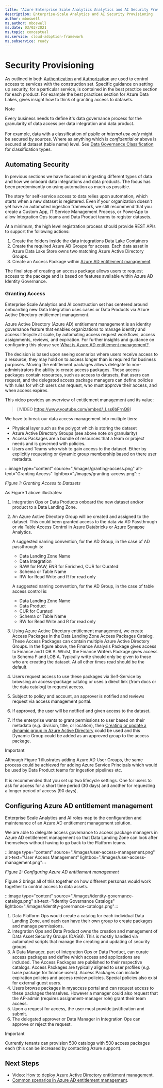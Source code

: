 ```yaml
---
title: "Azure Enterprise Scale Analytics Analytics and AI Security Provisioning"
description: Enterprise-Scale Analytics and AI Security Provisioning
author: mboswell
ms.author: mboswell
ms.date: 03/03/2021
ms.topic: conceptual
ms.service: cloud-adoption-framework
ms.subservice: ready
---
```



# Security Provisioning

As outlined in both [Authentication](secure-authentication.md) and [Authorization](secure-analytics-role-based-access-control.md) are used to control access to services with the construction set. Specific guidance on setting up security, for a particular service, is contained in the best practice section for each product. For example the best practices section for Azure Data Lakes, gives insight how to think of granting access to datasets.

>[!Note]
>Every business needs to define it's data governance process for the granularity of data access per data integration and data product.\
>\
>For example, data with a classification of *public* or *internal use only* might be secured by sources. Where as anything which is *confidential* or above is secured at dataset (table name) level. See [Data Governance Classification](govern-requirements.md#data-governance-classification) for classification types.

## Automating Security

In previous sections we have focused on ingesting different types of data and how we onboard data integrations and data products. The focus has been predominantly on using automation as much as possible.

The story for self-service access to data relies upon automation, which starts when a new dataset is registered. Even if your organization doesn't yet have an automated ingestion framework, we still recommend that you create a Custom App, IT Service Management Process, or PowerApp to allow Integration Ops teams and Data Product teams to register datasets.

At a minimum, the high level registration process should provide REST APIs to support the following actions:

1. Create the folders inside the data integrations Data Lake Containers
2. Create the required Azure AD Groups for access. Each data asset in Azure Data Lake Store owns two matching Azure Active Directory Groups.
3. Create an Access Package within [Azure AD entitlement management](/azure/active-directory/governance/entitlement-management-overview)

The final step of creating an access package allows users to request access to the package and is based on features available within Azure AD Identity Governance.

### Granting Access

Enterprise Scale Analytics and AI construction set has centered around onboarding new Data Integration uses cases or Data Products via Azure Active Directory entitlement management.

Azure Active Directory (Azure AD) entitlement management is an identity governance feature that enables organizations to manage identity and access lifecycle at scale, by automating access request workflows, access assignments, reviews, and expiration. For further insights and guidance on configuring this please see [What is Azure AD entitlement management?](/azure/active-directory/governance/entitlement-management-overview).

The decision is based upon seeing scenarios where users receive access to a resource, they may hold on to access longer than is required for business purposes. Moving the entitlement packages allows delegate to non-administrators the ability to create access packages. These access packages contain resources, such as access to datasets, that users can request, and the delegated access package managers can define policies with rules for which users can request, who must approve their access, and when access expires.

This video provides an overview of entitlement management and its value:

>[!VIDEO <https://www.youtube.com/embed/_Lss6bFrnQ8>]

We have to break our data access management into multiple tiers:

- Physical layer such as the polygot which is storing the dataset
- Azure Active Directory Groups (see above note on granularity)
- Access Packages are a bundle of resources that a team or project needs and is governed with policies.
- Users and Teams who wish to gain access to the dataset. Either by explicitly requesting or dynamic group membership based on there user metadata.

:::image type="content" source="./images/granting-access.png" alt-text="Granting Access" lightbox="./images/granting-access.png":::

*Figure 1: Granting Access to Datasets*

As Figure 1 above illustrates:

1. Integration Ops or Data Products onboard the new dataset and/or product to a Data Landing Zone.
2. An Azure Active Directory Group will be created and assigned to the dataset. This could been granted access to the data via AD Passthrough or via Table Access Control in Azure Databricks or Azure Synapse Analytics.

    A suggested naming convention, for the AD Group, in the case of AD passthrough is:

   - Data Landing Zone Name
   - Data Integration
   - RAW for RAW, ENR for Enriched, CUR for Curated
   - Schema or Table Name
   - RW for Read Write and R for read only
  
    A suggested naming convention, for the AD Group, in the case of table access control is:

   - Data Landing Zone Name
   - Data Product
   - CUR for Curated
   - Schema or Table Name
   - RW for Read Write and R for read only

3. Using Azure Active Directory entitlement management, we create Access Packages in the Data Landing Zone Access Packages Catalog. These Access Packages can contain multiple Azure Active Directory Groups. In the figure above, the Finance Analysis Package gives access to Finance and LOB A. Whilst, the Finance Writers Package gives access to Schema F and LOB A. Typically write should only be given to those who are creating the dataset. At all  other times read should be the default.
4. Users request access to use these packages via Self-Service by browsing an access-package catalog or uses a direct link (from docs or the data catalog) to request access.
5. Subject to policy and account, an approver is notified and reviews request via access management portal.
6. If approved, the user will be notified and given access to the dataset.
7. If the enterprise wants to grant permissions to user based on their metadata (*e.g.* division, title, or location), then [Creating or update a dynamic group in Azure Active Directory](/azure/active-directory/enterprise-users/groups-create-rule) could be used and this Dynamic Group could be added as an approved group to the access package.

> [!IMPORTANT]
> Although Figure 1 illustrates adding Azure AD User Groups, the same process could be achieved for adding Azure Service Principals which would be used by Data Product teams for ingestion pipelines etc.\
>\
>It is recommended that you set up two lifecycle settings. One for users to ask for access for a short time period (30 days) and another for requesting a longer period of access (90 days).

## Configuring Azure AD entitlement management

Enterprise Scale Analytics and AI roles map to the configuration and maintenance of an Azure AD entitlement management solution.

We are able to delegate access governance to access package managers in Azure AD entitlement management so that Data Landing Zone can look after themselves without having to go back to the Platform teams.

:::image type="content" source="./images/user-access-management.png" alt-text="User Access Management" lightbox="./images/user-access-management.png":::

*Figure 2: Configuring Azure AD entitlement management*

Figure 2 brings all of this together on how different personas would work together to control access to data assets.

:::image type="content" source="./images/identity-governance-catalogs.png" alt-text="Identity Governance Catalogs" lightbox="./images/identity-governance-catalogs.png":::

1. Data Platform Ops would create a catalog for each individual Data Landing Zone, and each can have their own group to create packages and manage permissions.
1. Integration Ops and Data Product owns the creation and management of Data Asset Security Groups (DASG). This is mostly handled via automated scripts that manage the creating and updating of security groups.
1. A Data Manager, part of Integration Ops or Data Product, can curate access packages and define which access and applications are included. The Access Packages are published to their respective catalogs. Access Packages are typically aligned to user profiles (*e.g.* base package for finance users). Access Packages can include expiration policies and access review policies. Special policies also exist for external guest users.
1. Users browse packages in myaccess portal and can request access to these packages themselves. However a manager could also request that the AP-admin (requires assignment-manager role) grant their team access.
1. Upon a request for access, the user must provide justification and submit.
1. The delegated approver or Data Manager in Integration Ops can approve or reject the request.

>[!IMPORTANT]
>Currently tenants can provision 500 catalogs with 500 access packages each (this can be increased by contacting Azure support).

## Next Steps

- Video: [How to deploy Azure Active Directory entitlement management](https://www.youtube.com/watch?v=zaaKvaaYwI4&feature=youtu.be).
- [Common scenarios in Azure AD entitlement management](/azure/active-directory/governance/entitlement-management-scenarios).
